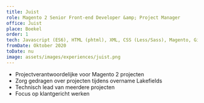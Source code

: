```yaml
---
title: Juist
role: Magento 2 Senior Front-end Developer &amp; Project Manager
office: Juist
place: Boekel
order: 1
tech: Javascript (ES6), HTML (phtml), XML, CSS (Less/Sass), Magento, Git, Figma, Gulp, Grunt, Webpack
fromDate: Oktober 2020
toDate: nu
image: assets/images/experiences/juist.png
---
```


- Projectverantwoordelijke voor Magento 2 projecten
- Zorg gedragen over projecten tijdens overname Lakefields
- Technisch lead van meerdere projecten
- Focus op klantgericht werken